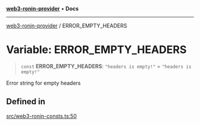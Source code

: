 [**web3-ronin-provider**](../README.md) • **Docs**

***

[web3-ronin-provider](../globals.md) / ERROR\_EMPTY\_HEADERS

# Variable: ERROR\_EMPTY\_HEADERS

> `const` **ERROR\_EMPTY\_HEADERS**: `"headers is empty!"` = `"headers is empty!"`

Error string for empty headers

## Defined in

[src/web3-ronin-consts.ts:50](https://github.com/chuacw/web3-ronin-provider/blob/56fda69eb1bad2d2fd8f29422ffb14cf65ae3973/src/web3-ronin-consts.ts#L50)
